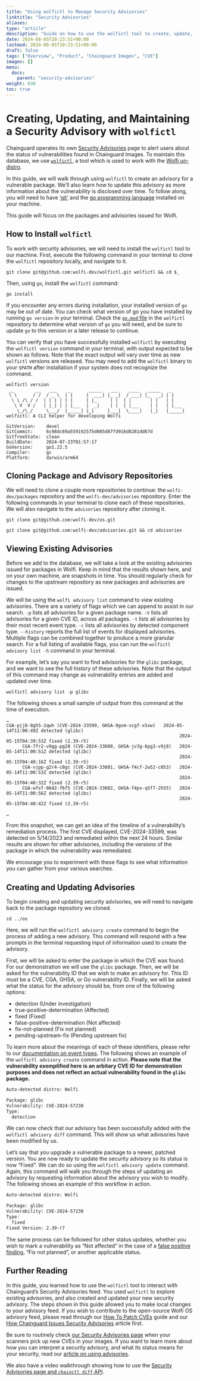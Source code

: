 ```yaml
---
title: "Using wolfictl to Manage Security Advisories"
linktitle: "Security Advisories"
aliases: 
type: "article"
description: "Guide on how to use the wolfictl tool to create, update, and manage security advisories"
date: 2024-08-05T20:23:51+00:00
lastmod: 2024-08-05T20:23:51+00:00
draft: false
tags: ["Overview", "Product", "Chainguard Images", "CVE"]
images: []
menu:
  docs:
    parent: "security-advisories"
weight: 030
toc: true
---
```


# Creating, Updating, and Maintaining a Security Advisory with `wolfictl`

Chainguard operates its own [Security Advisories](https://images.chainguard.dev/security/) page to alert users about the status of vulnerabilities found in Chainguard Images. To maintain this database, we use [`wolfictl`](https://github.com/wolfi-dev/wolfictl/), a tool which is used to work with the [Wolfi un-distro](https://github.com/wolfi-dev/).

In this guide, we will walk through using `wolfictl` to create an advisory for a vulnerable package. We’ll also learn how to update this advisory as more information about the vulnerability is disclosed over time. To follow along, you will need to have [‘git’](https://git-scm.com/) and the [go programming language](https://go.dev/dl/) installed on your machine. 

This guide will focus on the packages and advisories issued for Wolfi.


## How to Install `wolfictl`

To work with security advisories, we will need to install the `wolfictl` tool to our machine. First, execute the following command in your terminal to clone the `wolfictl` repository locally, and navigate to it. 

```shell
git clone git@github.com:wolfi-dev/wolfictl.git wolfictl && cd $_
```

Then, using `go`, install the `wolfictl` command:

```shell
go install
```
If you encounter any errors during installation, your installed version of `go` may be out of date. You can check what version of go you have installed by running `go version` in your terminal. Check the [`go.mod` file](https://github.com/wolfi-dev/wolfictl/blob/main/go.mod) in the `wolfictl` repository to determine what version of `go` you will need, and be sure to update `go` to this version or a later release to continue.

You can verify that you have successfully installed `wolfictl` by executing the `wolfictl version` command in your terminal, with output expected to be shown as follows. Note that the exact output will vary over time as new `wolfictl` versions are released. 
You may need to add the `wolfictl` binary to your `$PATH` after installation if your system does not recognize the command.

```shell
wolfictl version
 __        __   ___    _       _____   ___    ____   _____   _
 \ \      / /  / _ \  | |     |  ___| |_ _|  / ___| |_   _| | |
  \ \ /\ / /  | | | | | |     | |_     | |  | |       | |   | |
   \ V  V /   | |_| | | |___  |  _|    | |  | |___    | |   | |___
    \_/\_/     \___/  |_____| |_|     |___|  \____|   |_|   |_____|
wolfictl: A CLI helper for developing Wolfi

GitVersion:    devel
GitCommit:     6c98dc69a559192575d085d87fd916d8281dd67d
GitTreeState:  clean
BuildDate:     2024-07-23T01:57:17
GoVersion:     go1.22.5
Compiler:      gc
Platform:      darwin/arm64
```


## Cloning Package and Advisory Repositories

We will need to clone a couple more repositories to continue: the `wolfi-dev/packages` repository and the `wolfi-dev/advisories` repository. Enter the following commands in your terminal to clone each of these repositories. We will also navigate to the `advisories` repository after cloning it.

```shell
git clone git@github.com:wolfi-dev/os.git 
```

```shell
git clone git@github.com:wolfi-dev/advisories.git && cd advisories
```


## Viewing Existing Advisories

Before we add to the database, we will take a look at the existing advisories issued for packages in Wolfi. Keep in mind that the results shown here, and on your own machine, are snapshots in time. You should regularly check for changes to the upstream repository as new packages and advisories are issued. 

We will be using the `wolfi advisory list` command to view existing advisories. There are a variety of flags which we can append to assist in our search.
`-p` lists all advisories for a given package name.
`-V` lists all advisories for a given CVE ID, across all packages.
`-t` lists all advisories by their most recent event type.
`-c` lists all advisories by detected component type.
`--history` reports the full list of events for displayed advisories.
Multiple flags can be combined together to produce a more granular search. For a full listing of available flags, you can run the `wolfictl advisory list -h` command in your terminal.

For example, let’s say you want to find advisories for the `glibc` package, and we want to see the full history of these advisories. Note that the output of this command may change as vulnerability entries are added and updated over time.

```shell
wolfictl advisory list -p glibc
```

The following shows a small sample of output from this command at the time of execution.
```
…
CGA-pjj8-8gh5-2qwh (CVE-2024-33599, GHSA-9gvm-vcgf-x5xw)   2024-05-14T11:00:49Z detected (glibc)
                                                                 2024-05-15T04:39:53Z fixed (2.39-r5)
      CGA-7fr2-v9gg-pg28 (CVE-2024-33600, GHSA-jv3g-6pg3-v9j8)   2024-05-14T11:00:51Z detected (glibc)
                                                                 2024-05-15T04:40:16Z fixed (2.39-r5)
      CGA-vjpp-g2r4-c8gc (CVE-2024-33601, GHSA-f4cf-2w52-c853)   2024-05-14T11:00:53Z detected (glibc)
                                                                 2024-05-15T04:40:32Z fixed (2.39-r5)
      CGA-wfxf-8642-f6f5 (CVE-2024-33602, GHSA-f4pv-q5f7-2h55)   2024-05-14T11:00:56Z detected (glibc)
                                                                 2024-05-15T04:40:42Z fixed (2.39-r5)

…
```

From this snapshot, we can get an idea of the timeline of a vulnerability’s remediation process. The first CVE displayed, CVE-2024-33599, was detected on 5/14/2023 and remediated within the next 24 hours. Similar results are shown for other advisories, including the versions of the package in which the vulnerability was remediated.

We encourage you to experiment with these flags to see what information you can gather from your various searches.

## Creating and Updating Advisories

To begin creating and updating security advisories, we will need to navigate back to the package repository we cloned.

```shell
cd ../os 
```

Here, we will run the `wolfictl advisory create` command to begin the process of adding a new advisory. This command will respond with a few prompts in the terminal requesting input of information used to create the advisory.

First, we will be asked to enter the package in which the CVE was found. For our demonstration we will use the `glibc` package. Then, we will be asked for the vulnerability ID that we wish to make an advisory for. This ID must be a CVE, CGA, GHSA, or Go vulnerability ID. Finally, we will be asked what the status for the advisory should be, from one of the following options:
- detection (Under investigation)
- true-positive-determination (Affected)
- fixed (Fixed)
- false-positive-determination (Not affected)
- fix-not-planned (Fix not planned)
- pending-upstream-fix (Pending upstream fix)

To learn more about the meanings of each of these identifiers, please refer to our [documentation on event types](https://github.com/wolfi-dev/advisories/blob/main/docs/event_types.md). The following shows an example of the `wolfictl advisory create` command in action. **Please note that the vulnerability exemplified here is an arbitary CVE ID for demonstration purposes and does not reflect an actual vulnerability found in the `glibc` package.**

```sh
Auto-detected distro: Wolfi

Package: glibc 
Vulnerability: CVE-2024-57230 
Type: 
  detection
```

We can now check that our advisory has been successfully added with the `wolfictl advisory diff` command. This will show us what advisories have been modified by us.

Let’s say that you upgrade a vulnerable package to a newer, patched version. You are now ready to update the security advisory so its status is now “Fixed”. We can do so using the `wolfictl advisory update` command. Again, this command will walk you through the steps of updating an advisory by requesting information about the advisory you wish to modify. The following shows an example of this workflow in action.

```sh
Auto-detected distro: Wolfi

Package: glibc 
Vulnerability: CVE-2024-57230
Type: 
  fixed
Fixed Version: 2.39-r7 
```

The same process can be followed for other status updates, whether you wish to mark a vulnerability as “Not affected” in the case of a [false positive finding](https://edu.chainguard.dev/chainguard/chainguard-images/recommended-practices/false-results/), “Fix not planned”, or another applicable status. 

## Further Reading

In this guide, you learned how to use the `wolfictl` tool to interact with Chainguard’s Security Advisories feed. You used `wolfictl` to explore existing advisories, and also created and updated your new security advisory. The steps shown in this guide allowed you to make local changes to your advisory feed. If you wish to contribute to the open-source Wolfi OS advisory feed, please read through our [How To Patch CVEs](
https://github.com/wolfi-dev/os/blob/main/HOW_TO_PATCH_CVES.md) guide and our [How Chainguard Issues Security Advisories](/chainguard/chainguard-images/working-with-images/security-advisories/how-chainguard-issues/) article first.

Be sure to routinely check [our Security Advisories page](https://images.chainguard.dev/security/) when your scanners pick up new CVEs in your images. If you want to learn more about how you can interpret a security advisory, and what its status means for your security, read our [article on using advisories](/chainguard/chainguard-images/working-with-images/security-advisories/how-to-use/). 

We also have a video walkthrough showing how to use the [Security Advisories page and `chainctl diff` API](/chainguard/chainguard-images/videos/security_advisories/).
